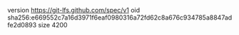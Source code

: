 version https://git-lfs.github.com/spec/v1
oid sha256:e669552c7a16d3971f6eaf0980316a72fd62c8a676c934785a8847adfe2d0893
size 4200
